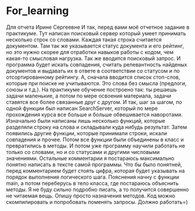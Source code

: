 # For_learning
Для отчета Ирине Сергеевне
  И так, перед вами моё отчетное задание в практикуме. Тут написан поисковый сервер который умеет принимать несколько строк со словами. Каждая такая строка считается документом. Там так же указывается статус документа и его рейтинг, но это нужно скорее для отработки навыков работы с кодом, чем какая-то смысловая нагрузка. Так же вводится поисковый запрос. И программа будет искать совпадения, считать релевантность найденых документов и выдавать их в ответе в соответствии со статусом и по отсортированному рейтингу. А, сначала вводится список стоп-слов, которые при поиске не учитываются. Это слова без смысла (предлоги, союзы и т.д.).
  На практикуме обучение построено так: ты решаешь задачи маленькие, а потом по мере освоения материала, задачи ставятся все более связанные друг с другом. И так, шаг за шагом, по одной функции был написан SearchServer, который по мере прохождения курса все больше и больше обвешивается наворотами.
  Изначально были написаны лишь несколько функций, которые разделяли строку на слова и складывали куда нибудь результат. Затем появились другие функции, которые принимали строки, искали совпадения и прочее. Потом все функции были объединены в класс и превратились в методы. И потом уже программу научили работать не только со словами, но и со статусами и другими числовыми значениями.
  Остальные комментарии я постараюсь максимально понятно написать в тексте самой программы. Что бы было понятней, перед комментарием будет стоять цифра, которая будет указывать на порядок выполнения логического шага. Пояснения начну с функции main, а потом переберусь в тело класса, где постараюсь объяснить методы.
Я не буду сильно подробно писать, а то получится совершенно не читаемая вещь. Опишу просто назначения методов. Код можно скомпилировать и попробовать поменять запросы. Должно работать=)
